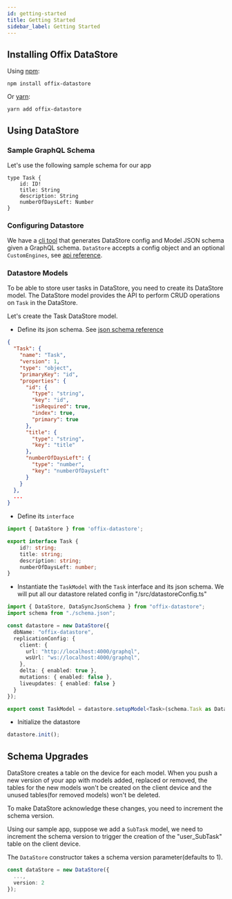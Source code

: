 ```yaml
---
id: getting-started
title: Getting Started
sidebar_label: Getting Started
---
```


## Installing Offix DataStore

Using [npm](https://www.npmjs.com/package/offix-datastore):

```shell
npm install offix-datastore
```

Or [yarn](https://yarnpkg.com/en/package/offix-datastore):

```shell
yarn add offix-datastore
```

## Using DataStore

### Sample GraphQL Schema

Let's use the following sample schema for our app

```
type Task {
    id: ID!
    title: String
    description: String
    numberOfDaysLeft: Number
}

```

### Configuring Datastore

We have a [cli tool](cli.md) that generates DataStore config and Model JSON schema given a GraphQL schema.
`DataStore` accepts a config object and an optional `CustomEngines`, see [api reference](datastore-api).

### Datastore Models

To be able to store user tasks in DataStore, you need to create its DataStore model.
The DataStore model provides the API to perform CRUD operations on `Task` in the DataStore.

Let's create the Task DataStore model.

* Define its json schema. See [json schema reference](model-api#Model-Json-Schema)

```JSON title="/src/schema.json"
{
  "Task": {
    "name": "Task",
    "version": 1,
    "type": "object",
    "primaryKey": "id",
    "properties": {
      "id": {
        "type": "string",
        "key": "id",
        "isRequired": true,
        "index": true,
        "primary": true
      },
      "title": {
        "type": "string",
        "key": "title"
      },
      "numberOfDaysLeft": {
        "type": "number",
        "key": "numberOfDaysLeft"
      }
    }
  },
  ...
}
```

* Define its `interface`

```typescript title="/src/datastoreConfig.ts"
import { DataStore } from 'offix-datastore';

export interface Task {
    id?: string;
    title: string;
    description: string;
    numberOfDaysLeft: number;
}
```

* Instantiate the `TaskModel` with the `Task` interface and its json schema.
We will put all our datastore related config in "/src/datastoreConfig.ts"

```typescript title="/src/datastoreConfig.ts"
import { DataStore, DataSyncJsonSchema } from "offix-datastore";
import schema from "./schema.json";

const datastore = new DataStore({
  dbName: "offix-datastore",
  replicationConfig: {
    client: {
      url: "http://localhost:4000/graphql",
      wsUrl: "ws://localhost:4000/graphql",
    },
    delta: { enabled: true },
    mutations: { enabled: false },
    liveupdates: { enabled: false }
  }
});

export const TaskModel = datastore.setupModel<Task>(schema.Task as DataSyncJsonSchema<Task>);
```

* Initialize the datastore

```typescript title="/src/datastoreConfig.ts"
datastore.init();
```

## Schema Upgrades

DataStore creates a table on the device for each model. 
When you push a new version of your app with models added, replaced or removed,
the tables for the new models won't be created on the client device and the unused tables(for removed models)
won't be deleted.

To make DataStore acknowledge these changes, you need to increment the schema version.

Using our sample app, suppose we add a `SubTask` model, we need to increment 
the schema version to trigger the creation of the "user_SubTask" table on the client device.

The `DataStore` constructor takes a schema version parameter(defaults to 1). 

```typescript
const dataStore = new DataStore({
  ...,
  version: 2
});
```
